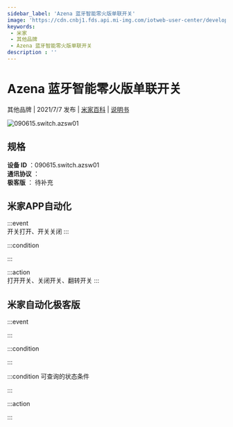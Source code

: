 ```yaml
---
sidebar_label: 'Azena 蓝牙智能零火版单联开关'
image: 'https://cdn.cnbj1.fds.api.mi-img.com/iotweb-user-center/developer_16790479566815jTOcjUs.png?GalaxyAccessKeyId=AKVGLQWBOVIRQ3XLEW&Expires=9223372036854775807&Signature=ujDn5Eq9yXv0vEQsC8Epgx3/VP4='
keywords: 
 - 米家
 - 其他品牌
 - Azena 蓝牙智能零火版单联开关
description : ''
---
```

# Azena 蓝牙智能零火版单联开关

其他品牌 | 2021/7/7 发布 | [米家百科](https://home.mi.com/webapp/content/baike/product/index.html?model=090615.switch.azsw01) | [说明书](https://home.mi.com/views/introduction.html?model=090615.switch.azsw01&region=cn)

![090615.switch.azsw01](https://cdn.cnbj1.fds.api.mi-img.com/iotweb-user-center/developer_16790479566815jTOcjUs.png?GalaxyAccessKeyId=AKVGLQWBOVIRQ3XLEW&Expires=9223372036854775807&Signature=ujDn5Eq9yXv0vEQsC8Epgx3/VP4=)

## 规格  
> 
**设备 ID** ：090615.switch.azsw01  
**通讯协议** ：  
**极客版**  ： 待补充 


## 米家APP自动化  

:::event  
开关打开、开关关闭
:::

:::condition  

:::

:::action   
打开开关、关闭开关、翻转开关
:::

## 米家自动化极客版  

:::event  

:::

:::condition  

:::

:::condition 可查询的状态条件  

:::

:::action  

:::

        
